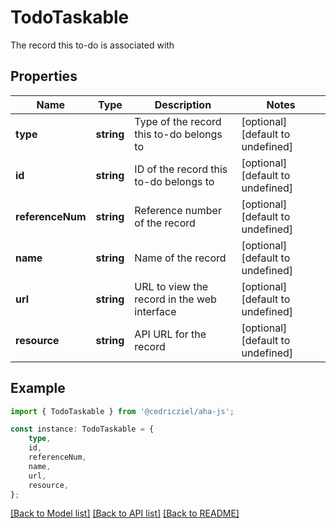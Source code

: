 # TodoTaskable

The record this to-do is associated with

## Properties

Name | Type | Description | Notes
------------ | ------------- | ------------- | -------------
**type** | **string** | Type of the record this to-do belongs to | [optional] [default to undefined]
**id** | **string** | ID of the record this to-do belongs to | [optional] [default to undefined]
**referenceNum** | **string** | Reference number of the record | [optional] [default to undefined]
**name** | **string** | Name of the record | [optional] [default to undefined]
**url** | **string** | URL to view the record in the web interface | [optional] [default to undefined]
**resource** | **string** | API URL for the record | [optional] [default to undefined]

## Example

```typescript
import { TodoTaskable } from '@cedricziel/aha-js';

const instance: TodoTaskable = {
    type,
    id,
    referenceNum,
    name,
    url,
    resource,
};
```

[[Back to Model list]](../README.md#documentation-for-models) [[Back to API list]](../README.md#documentation-for-api-endpoints) [[Back to README]](../README.md)
